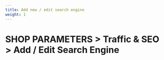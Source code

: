```yaml
---
title: Add new / edit search engine
weight: 1
---
```

# SHOP PARAMETERS > Traffic & SEO > Add / Edit Search Engine
